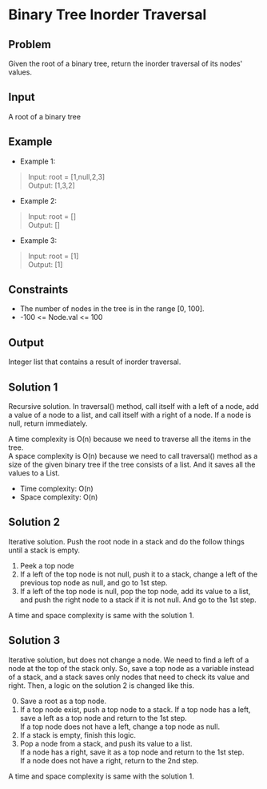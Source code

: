 # Binary Tree Inorder Traversal

## Problem

Given the root of a binary tree, return the inorder traversal of its nodes' values.

## Input

A root of a binary tree

## Example

- Example 1:

>Input: root = [1,null,2,3]  
Output: [1,3,2]  

- Example 2:

>Input: root = []  
Output: []

- Example 3:

>Input: root = [1]  
Output: [1]

## Constraints

- The number of nodes in the tree is in the range [0, 100].
- -100 <= Node.val <= 100

## Output

Integer list that contains a result of inorder traversal.

## Solution 1

Recursive solution. In traversal() method, call itself with a left of a node, add a value of a node to a list, and call itself with a right of a node. If a node is null, return immediately.  

A time complexity is O(n) because we need to traverse all the items in the tree.  
A space complexity is O(n) because we need to call traversal() method as a size of the given binary tree if the tree consists of a list. And it saves all the values to a List.

- Time complexity: O(n)
- Space complexity: O(n)

## Solution 2

Iterative solution. Push the root node in a stack and do the follow things until a stack is empty.

1) Peek a top node
2) If a left of the top node is not null, push it to a stack, change a left of the previous top node as null, and go to 1st step.
3) If a left of the top node is null, pop the top node, add its value to a list, and push the right node to a stack if it is not null. And go to the 1st step.

A time and space complexity is same with the solution 1.

## Solution 3

Iterative solution, but does not change a node. We need to find a left of a node at the top of the stack only. So, save a top node as a variable instead of a stack, and a stack saves only nodes that need to check its value and right. Then, a logic on the solution 2 is changed like this.  

0) Save a root as a top node.
1) If a top node exist, push a top node to a stack.
   If a top node has a left, save a left as a top node and return to the 1st step.  
   If a top node does not have a left, change a top node as null.
2) If a stack is empty, finish this logic.
3) Pop a node from a stack, and push its value to a list.  
   If a node has a right, save it as a top node and return to the 1st step.  
   If a node does not have a right, return to the 2nd step.

A time and space complexity is same with the solution 1.
